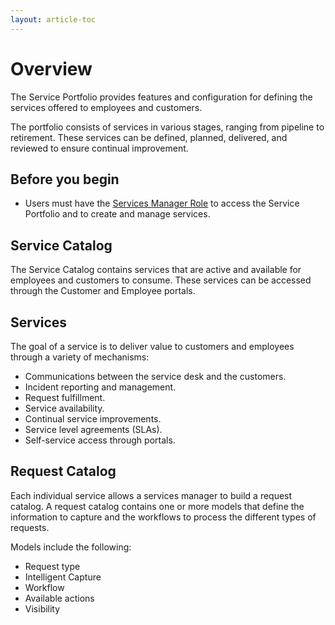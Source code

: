 ```yaml
---
layout: article-toc
---
```

# Overview
The Service Portfolio provides features and configuration for defining the services offered to employees and customers.

The portfolio consists of services in various stages, ranging from pipeline to retirement. These services can be defined, planned, delivered, and reviewed to ensure continual improvement.

## Before you begin
* Users must have the [Services Manager Role](/servicemanager-config/setup/service-manager-roles#services) to access the Service Portfolio and to create and manage services.

## Service Catalog
The Service Catalog contains services that are active and available for employees and customers to consume.  These services can be accessed through the Customer and Employee portals.

## Services
The goal of a service is to deliver value to customers and employees through a variety of mechanisms:

* Communications between the service desk and the customers.
* Incident reporting and management.
* Request fulfillment.
* Service availability.
* Continual service improvements.
* Service level agreements (SLAs).
* Self-service access through portals.

## Request Catalog
Each individual service allows a services manager to build a request catalog.  A request catalog contains one or more models that define the information to capture and the workflows to process the different types of requests.

Models include the following:
* Request type
* Intelligent Capture
* Workflow
* Available actions
* Visibility 
